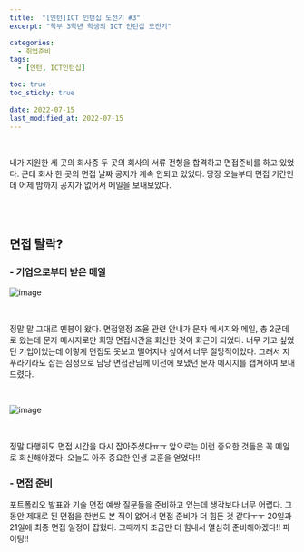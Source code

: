 ```yaml
---
title:  "[인턴]ICT 인턴십 도전기 #3"
excerpt: "학부 3학년 학생의 ICT 인턴십 도전기"

categories:
  - 취업준비
tags:
  - [인턴, ICT인턴십]

toc: true
toc_sticky: true
 
date: 2022-07-15
last_modified_at: 2022-07-15
---
```


<br>

내가 지원한 세 곳의 회사중 두 곳의 회사의 서류 전형을 합격하고 면접준비를 하고 있었다. 
근데 회사 한 곳의 면접 날짜 공지가 계속 안되고 있었다. 
당장 오늘부터 면접 기간인데 어제 밤까지 공지가 없어서 메일을 보내보았다. 

<br>
<br>

## 면접 탈락?
### - **기업으로부터 받은 메일** <br>

![image](https://user-images.githubusercontent.com/84084372/179531274-13fa55d1-2108-4ce4-916e-3ddec468f6f9.png)

<br>

정말 말 그대로 멘붕이 왔다. 
면접일정 조율 관련 안내가 문자 메시지와 메일, 총 2군데로 왔는데 문자 메시지로만 희망 면접시간을 회신한 것이 화근이 되었다. 
너무 가고 싶었던 기업이었는데 이렇게 면접도 못보고 떨어지나 싶어서 너무 절망적이었다. 
그래서 지푸라기라도 잡는 심정으로 담당 면접관님께 이전에 보냈던 문자 메시지를 캡쳐하여 보내드렸다.

<br>

![image](https://user-images.githubusercontent.com/84084372/179532441-5535d7da-aa0c-45fe-b81e-8b65fcd86af8.png)

<br>

정말 다행히도 면접 시간을 다시 잡아주셨다ㅠㅠ 
앞으로는 이런 중요한 것들은 꼭 메일로 회신해야겠다. 
오늘도 아주 중요한 인생 교훈을 얻었다!! <br>


### - **면접 준비** <br>
포트폴리오 발표와 기술 면접 예쌍 질문들을 준비하고 있는데 생각보다 너무 어렵다. 
그동안 제대로 된 면접을 한번도 본 적이 없어서 면접 준비가 더 힘든 것 같다ㅜㅜ 
20일과 21일에 최종 면접 일정이 잡혔다. 
그때까지 조금만 더 힘내서 열심히 준비해야겠다!! 
파이팅!!
